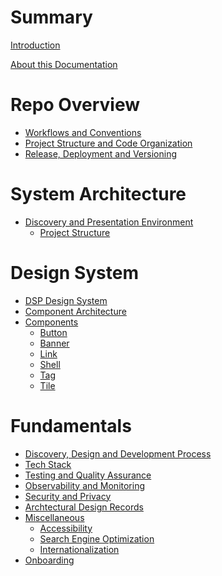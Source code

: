 # Summary

[Introduction](./introduction.md)

[About this Documentation](./docs.md)

# Repo Overview

- [Workflows and Conventions](./workflows.md)
- [Project Structure and Code Organization](./repo_structure.md)
- [Release, Deployment and Versioning]()

# System Architecture

- [Discovery and Presentation Environment]()
  - [Project Structure](./dpe/project_structure.md)

# Design System

- [DSP Design System](./design_system/overview.md)
- [Component Architecture](./design_system/component_architecture.md)
- [Components]()
  - [Button](./design_system/components/button.md)
  - [Banner](./design_system/components/banner.md)
  - [Link](./design_system/components/link.md)
  - [Shell](./design_system/components/shell.md)
  - [Tag](./design_system/components/tag.md)
  - [Tile](./design_system/components/tile.md)

# Fundamentals

- [Discovery, Design and Development Process](./fundamentals/processes.md)
- [Tech Stack](./fundamentals/tech_stack.md)
- [Testing and Quality Assurance](./fundamentals/testing.md)
- [Observability and Monitoring]()
- [Security and Privacy]()
- [Archtectural Design Records]()
- [Miscellaneous]()
  - [Accessibility]()
  - [Search Engine Optimization]()
  - [Internationalization]()
- [Onboarding](./fundamentals/onboarding.md)
